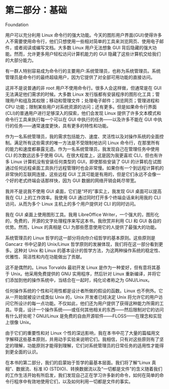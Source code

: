 # 第二部分：基础

Foundation

用户可以充分利用 Linux 命令行的强大功能。今天的图形用户界面(GUI)使得许多人不需要使用命令行，他们只想使用一些相对简单的工具来浏览网页、使用电子邮件，或者阅读或编写文档。大多数 Linux 用户无法想象 GUI 背后隐藏的强大功能。然而，允许更多用户轻松访问计算机能力的 GUI 隐藏了这些计算机交给我们的大部分能力。

有一群人特别容易成为命令行的主要用户:系统管理员，也称为系统管理员。系统管理员是命令行的最终超级用户，因为它提供了对全部可用功能的直接访问。

这并不是说普通的非 root 用户不使用命令行。很多人会这样做，但通常是在 GUI 无法满足他们需求的时候。大多数 Linux 发行版都有安装程序的图形化工具；管理用户和组及其权限；移动和管理文件；处理电子邮件；浏览网页；管理进程和 CPU 功能；限制某些用户对系统资源的访问；还有更多。但是如果命令行界面(CLI)的普通用户进行足够深入的探索，他们会发现 Linux 提供了许多文本模式和命令行工具来执行每一个可以在 GUI 中执行的任务——以及许多不能在 GUI 中执行的任务——通常速度更快，具有更多的特性和功能。

作为一名系统管理员，我的需求包括能力、速度、灵活性以及对操作系统的全面控制。满足所有这些需求的唯一方法是不受限制地访问 Linux 命令行，在那里所有的能力和速度都暴露无遗。作为一名系统管理员，我发现自己在管理任务中使用 CLI 的次数远远多于使用 GUI。在很大程度上，这是因为我更喜欢 CLI，但也有许多 Linux 计算机没有安装任何类型的 GUI，即使那些安装了 GUI 的计算机在试图通过任何远程桌面工具执行远程管理时也会非常慢。如果你有一个到远程计算机的非常快的互联网连接，这些远程 GUI 工具可能是有用的，但是它们永远不会像一个好的老式终端会话那样快，因为 GUI 数据的网络开销会耗尽带宽。

我并不是说我不使用 GUI 桌面，它们是“坏的”事实上，我发现 GUI 桌面可以提高我在 CLI 上的工作效率。我使用 GUI 通过同时打开多个终端会话来利用我的 CLI 访问，从而为多个 Linux 主机上的多个用户提供对 CLI 的同时访问。

我在 GUI 桌面上使用图形工具。我用 LibreOffice Writer，一个强大的，图形化的，免费的，开源的文字处理程序来写这本书。我欣赏并利用 CLI 和 GUI 各自的优势。然而，Linux 的真相是 CLI 为那些愿意使用它的人提供了最强大的功能。

系统管理员的 Linux 哲学的这一部分将向你介绍哲学的基本原则。这些原则是 Gancarz 书中记录的 Unix/Linux 哲学原则的发展体现，我们将在这一部分看到更多。这种对 Unix 和 Linux 的基本设计的哲学方法，为这两种操作系统的稳定性、优雅性、简洁性和内在功能做出了贡献。

这不是偶然的。Linus Torvalds 最初开发 Linux 是作为一种爱好，但有意将其基于 Unix。他采用免费提供的 GNU 实用程序，然后针对 Linux 重新编译，并将它们添加到他的操作系统中，当结合在一起时，纯化论者称之为 GNU/Linux。

任何操作系统的个性和可用性都是设计者所做的假设的函数。Linux 也不例外。它从一开始就被设计成类似 Unix 的，Unix 开发者已经决定 Unix 将允许它的用户访问它所设计的每一点功能。不仅如此，他们还为用户提供了获得这种能力所需的工具。毕竟，设计一个操作系统——或任何其他相关的东西——然后限制对它的访问有什么好处呢？GNU/Linux 是免费的自由开源软件——FLOSS——在理念和实现上很像 Unix。

由于它们的重要性和对 Linux 个性的深远影响，我在本书中花了大量的篇幅用文字解释这些基本原则，并用动手实验来说明它们。我相信，只有对这些原则有了坚定的理解，功能原则才能得到理解，它们对系统管理员的日常任务的适用性才能得到更全面的认识。

在本书的第二部分，我们的启蒙始于哲学的最基本层面。我们将了解“Linux 真相”、数据流、标准 IO (STDIO)、转换数据流以及“一切都是文件”的含义随着我们的工作生活开始有所启发，我们发现自己正在学习许多新的命令，如何在简单的命令行程序中有效地使用它们，以及如何利用一切都是文件的事实。